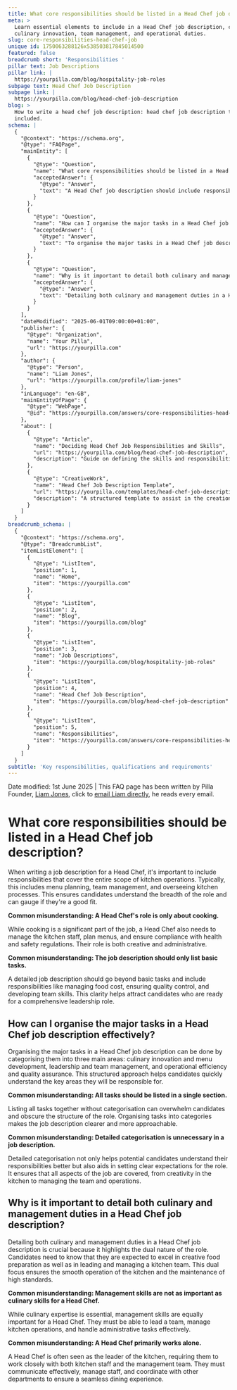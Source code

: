 ```yaml
---
title: What core responsibilities should be listed in a Head Chef job description?
meta: >
  Learn essential elements to include in a Head Chef job description, covering
  culinary innovation, team management, and operational duties.
slug: core-responsibilities-head-chef-job
unique id: 1750063288126x538503817845014500
featured: false
breadcrumb short: 'Responsibilities '
pillar text: Job Descriptions
pillar link: |
  https://yourpilla.com/blog/hospitality-job-roles
subpage text: Head Chef Job Description
subpage link: |
  https://yourpilla.com/blog/head-chef-job-description
blog: >
  How to write a head chef job description: head chef job description template
  included.
schema: |
  {
    "@context": "https://schema.org",
    "@type": "FAQPage",
    "mainEntity": [
      {
        "@type": "Question",
        "name": "What core responsibilities should be listed in a Head Chef job description?",
        "acceptedAnswer": {
          "@type": "Answer",
          "text": "A Head Chef job description should include responsibilities that cover all aspects of kitchen operations. This encompasses menu planning, team management, overseeing kitchen processes, managing food cost, ensuring quality control, and developing team skills. This comprehensive listing ensures candidates understand the full scope of the role and assess if they are a good fit."
        }
      },
      {
        "@type": "Question",
        "name": "How can I organise the major tasks in a Head Chef job description effectively?",
        "acceptedAnswer": {
          "@type": "Answer",
          "text": "To organise the major tasks in a Head Chef job description effectively, categorise them into three main areas: culinary innovation and menu development, leadership and team management, and operational efficiency and quality assurance. This structured approach helps in clarity and allows candidates to quickly grasp the key responsibilities."
        }
      },
      {
        "@type": "Question",
        "name": "Why is it important to detail both culinary and management duties in a Head Chef job description?",
        "acceptedAnswer": {
          "@type": "Answer",
          "text": "Detailing both culinary and management duties in a Head Chef job description is essential as it highlights the dual focus of the role. Candidates are informed that they need to excel in both creative food preparation and leading a kitchen team. This ensures effective leadership and maintenance of high operational standards in the kitchen."
        }
      }
    ],
    "dateModified": "2025-06-01T09:00:00+01:00",
    "publisher": {
      "@type": "Organization",
      "name": "Your Pilla",
      "url": "https://yourpilla.com"
    },
    "author": {
      "@type": "Person",
      "name": "Liam Jones",
      "url": "https://yourpilla.com/profile/liam-jones"
    },
    "inLanguage": "en-GB",
    "mainEntityOfPage": {
      "@type": "WebPage",
      "@id": "https://yourpilla.com/answers/core-responsibilities-head-chef-job"
    },
    "about": [
      {
        "@type": "Article",
        "name": "Deciding Head Chef Job Responsibilities and Skills",
        "url": "https://yourpilla.com/blog/head-chef-job-description",
        "description": "Guide on defining the skills and responsibilities necessary for a Head Chef, helping employers craft comprehensive job descriptions."
      },
      {
        "@type": "CreativeWork",
        "name": "Head Chef Job Description Template",
        "url": "https://yourpilla.com/templates/head-chef-job-description",
        "description": "A structured template to assist in the creation of detailed and effective job descriptions for Head Chef positions."
      }
    ]
  }
breadcrumb_schema: |
  {
    "@context": "https://schema.org",
    "@type": "BreadcrumbList",
    "itemListElement": [
      {
        "@type": "ListItem",
        "position": 1,
        "name": "Home",
        "item": "https://yourpilla.com"
      },
      {
        "@type": "ListItem",
        "position": 2,
        "name": "Blog",
        "item": "https://yourpilla.com/blog"
      },
      {
        "@type": "ListItem",
        "position": 3,
        "name": "Job Descriptions",
        "item": "https://yourpilla.com/blog/hospitality-job-roles"
      },
      {
        "@type": "ListItem",
        "position": 4,
        "name": "Head Chef Job Description",
        "item": "https://yourpilla.com/blog/head-chef-job-description"
      },
      {
        "@type": "ListItem",
        "position": 5,
        "name": "Responsibilities",
        "item": "https://yourpilla.com/answers/core-responsibilities-head-chef-job"
      }
    ]
  }
subtitle: 'Key responsibilities, qualifications and requirements'
---
```


Date modified: 1st June 2025 | This FAQ page has been written by Pilla Founder, [Liam Jones](https://yourpilla.com/profile/liam-jones), click to [email Liam directly](https://mailto:liam@yourpilla.com), he reads every email.

# What core responsibilities should be listed in a Head Chef job description?

When writing a job description for a Head Chef, it's important to include responsibilities that cover the entire scope of kitchen operations. Typically, this includes menu planning, team management, and overseeing kitchen processes. This ensures candidates understand the breadth of the role and can gauge if they're a good fit.

**Common misunderstanding: A Head Chef's role is only about cooking.**

While cooking is a significant part of the job, a Head Chef also needs to manage the kitchen staff, plan menus, and ensure compliance with health and safety regulations. Their role is both creative and administrative.

**Common misunderstanding: The job description should only list basic tasks.**

A detailed job description should go beyond basic tasks and include responsibilities like managing food cost, ensuring quality control, and developing team skills. This clarity helps attract candidates who are ready for a comprehensive leadership role.

## How can I organise the major tasks in a Head Chef job description effectively?

Organising the major tasks in a Head Chef job description can be done by categorising them into three main areas: culinary innovation and menu development, leadership and team management, and operational efficiency and quality assurance. This structured approach helps candidates quickly understand the key areas they will be responsible for.

**Common misunderstanding: All tasks should be listed in a single section.**

Listing all tasks together without categorisation can overwhelm candidates and obscure the structure of the role. Organising tasks into categories makes the job description clearer and more approachable.

**Common misunderstanding: Detailed categorisation is unnecessary in a job description.**

Detailed categorisation not only helps potential candidates understand their responsibilities better but also aids in setting clear expectations for the role. It ensures that all aspects of the job are covered, from creativity in the kitchen to managing the team and operations.

## Why is it important to detail both culinary and management duties in a Head Chef job description?

Detailing both culinary and management duties in a Head Chef job description is crucial because it highlights the dual nature of the role. Candidates need to know that they are expected to excel in creative food preparation as well as in leading and managing a kitchen team. This dual focus ensures the smooth operation of the kitchen and the maintenance of high standards.

**Common misunderstanding: Management skills are not as important as culinary skills for a Head Chef.**

While culinary expertise is essential, management skills are equally important for a Head Chef. They must be able to lead a team, manage kitchen operations, and handle administrative tasks effectively.

**Common misunderstanding: A Head Chef primarily works alone.**

A Head Chef is often seen as the leader of the kitchen, requiring them to work closely with both kitchen staff and the management team. They must communicate effectively, manage staff, and coordinate with other departments to ensure a seamless dining experience.
